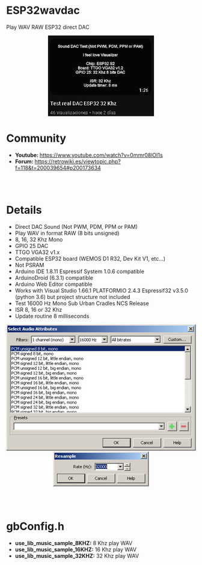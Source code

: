 # ESP32wavdac
Play WAV RAW ESP32 direct DAC

<center><img src='preview/previewyoutube.gif'></center>
<h1>Community</h1>
<ul> 
 <li><b>Youtube: </b><a href='https://www.youtube.com/watch?v=0mmr08lOI1s'>https://www.youtube.com/watch?v=0mmr08lOI1s</a></li>
 <li><b>Forum: </b><a href='https://retrowiki.es/viewtopic.php?f=118&t=200039654#p200173634'>https://retrowiki.es/viewtopic.php?f=118&t=200039654#p200173634</a></li>
</ul>

<br><br>
<h1>Details</h1>
<ul> 
 <li>Direct DAC Sound (Not PWM, PDM, PPM or PAM)</li>
 <li>Play WAV in format RAW (8 bits unsigned)</li>
 <li>8, 16, 32 Khz Mono</li>
 <li>GPIO 25 DAC</li>
 <li>TTGO VGA32 v1.x</li>
 <li>Compatible ESP32 board (WEMOS D1 R32, Dev Kit V1, etc...)</li>
 <li>Not PSRAM</li>
 <li>Arduino IDE 1.8.11 Espressif System 1.0.6 compatible</li>
 <li>ArduinoDroid (6.3.1) compatible</li>
 <li>Arduino Web Editor compatible</li>
 <li>Works with Visual Studio 1.66.1 PLATFORMIO 2.4.3 Espressif32 v3.5.0 (python 3.6) but project structure not included</li>
 <li>Test 16000 Hz Mono Sub Urban Cradles NCS Release</li>
 <li>ISR 8, 16 or 32 Khz</li>
 <li>Update routine 8 milliseconds</li>
</ul>


<center><img src='preview/previewAtributtes.gif'></center>

<center><img src='preview/previewResample.gif'></center>

<br><br>
<h1>gbConfig.h</h1>
<ul>
 <li><b>use_lib_music_sample_8KHZ:</b> 8 Khz play WAV</li>
 <li><b>use_lib_music_sample_16KHZ:</b> 16 Khz play WAV</li>
 <li><b>use_lib_music_sample_32KHZ:</b> 32 Khz play WAV</li>
</ul>
